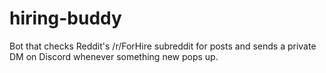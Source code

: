 # hiring-buddy
Bot that checks Reddit's /r/ForHire subreddit for posts and sends a private DM on Discord whenever something new pops up.
